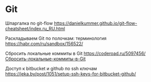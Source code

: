 #  Git

Шпаргалка по git-flow
https://danielkummer.github.io/git-flow-cheatsheet/index.ru_RU.html

Раскладываем Git по полочкам: терминология
https://habr.com/ru/sandbox/156522/

Сбросить локальные коммиты в Git
https://coderoad.ru/5097456/Сбросить-локальные-коммиты-в-Git

Доступ к bitbucket и github по ssh ключам
https://jeka.by/post/1051/setup-ssh-keys-for-bitbucket-github/
